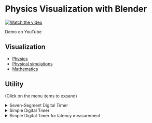 # Physics Visualization with Blender

[![Watch the video](https://img.youtube.com/vi/VYyuJVpb2LU/default.jpg)](https://youtu.be/VYyuJVpb2LU)

Demo on YouTube

## Visualization

- [Physics](./Physics)
- [Physical simulations](./Simulation)
- [Mathematics](./Mathematics)

## Utility

(Click on the menu items to expand)

<details><summary>Seven-Segment Digital Timer</summary>

[Blender file](Util/seven_segment.blend)

This digital timer animation, which was generated by a Python script on Blender, can be inserted into physical animations to show elapsed time from the start.

https://user-images.githubusercontent.com/11053654/207276813-fa64358f-e990-455d-bcb9-a943714190fe.mp4
  
</details>

<details><summary>Simple Digital Timer</summary>

[Blender file](Util/timer.blend)

This is a simple timer with a Python script.

<img src="Util/timer.jpg" width=600>

</details>

<details><summary>Simple Digital Timer for latency measurement</summary>

[Blender file](Util/timer2.blend)

- [3 minutes at 30FPS](Util/TIMER_3MINUTES_30FPS_0000-5400.mp4)
- [90 seconds at 60FPS](Util/TIMER_90SECONDS_60FPS_0000-5400.mp4)

</details>
